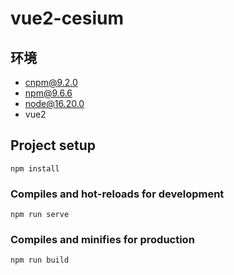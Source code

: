 # vue2-cesium

## 环境 
- cnpm@9.2.0 
- npm@9.6.6
- node@16.20.0
- vue2

## Project setup
```
npm install
```

### Compiles and hot-reloads for development
```
npm run serve
```

### Compiles and minifies for production
```
npm run build
```
